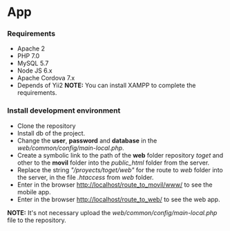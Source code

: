 # App

### Requirements
* Apache 2
* PHP 7.0
* MySQL 5.7
* Node JS 6.x
* Apache Cordova 7.x
* Depends of Yii2
**NOTE:** You can install XAMPP to complete the requirements.

### Install development environment
* Clone the repository
* Install db of the project.
* Change the **user**, **password** and **database** in the *web/common/config/main-local.php*.
* Create a symbolic link to the path of the **web** folder repository *toget* and other to the **movil** folder into the *public_html* folder from the server.
* Replace the string *"/proyects/toget/web"* for the route to *web* folder into the server, in the file *.htaccess* from *web* folder.
* Enter in the browser [http://localhost/route_to_movil/www/](http://localhost/route_to_movil/www/) to see the mobile app.
* Enter in the browser [http://localhost/route_to_web/](http://localhost/route_to_web/) to see the web app.

**NOTE:** It's not necessary upload the *web/common/config/main-local.php* file to the repository.
